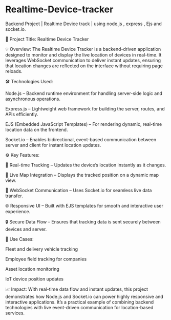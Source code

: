 # Realtime-Device-tracker   
Backend Project | Realtime Device track | using node.js , express , Ejs and socket.io.


🚀 Project Title: Realtime Device Tracker

💡 Overview:
The Realtime Device Tracker is a backend-driven application designed to monitor and display the live location of devices in real-time. It leverages WebSocket communication to deliver instant updates, ensuring that location changes are reflected on the interface without requiring page reloads.

🛠️ Technologies Used:

Node.js – Backend runtime environment for handling server-side logic and asynchronous operations.

Express.js – Lightweight web framework for building the server, routes, and APIs efficiently.

EJS (Embedded JavaScript Templates) – For rendering dynamic, real-time location data on the frontend.

Socket.io – Enables bidirectional, event-based communication between server and client for instant location updates.

⚙️ Key Features:

📍 Real-time Tracking – Updates the device’s location instantly as it changes.

🔄 Live Map Integration – Displays the tracked position on a dynamic map view.

📡 WebSocket Communication – Uses Socket.io for seamless live data transfer.

🌐 Responsive UI – Built with EJS templates for smooth and interactive user experience.

🔒 Secure Data Flow – Ensures that tracking data is sent securely between devices and server.

🎯 Use Cases:

Fleet and delivery vehicle tracking

Employee field tracking for companies

Asset location monitoring

IoT device position updates

📈 Impact:
With real-time data flow and instant updates, this project demonstrates how Node.js and Socket.io can power highly responsive and interactive applications. It’s a practical example of combining backend technologies with live event-driven communication for location-based services.

